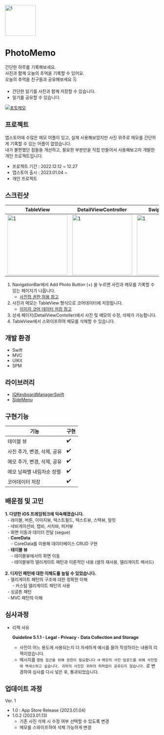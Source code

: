 <img width="100" alt="1" src="https://user-images.githubusercontent.com/108605997/214176123-728f9b9a-2dbb-41c7-8692-0919e63e046f.png"> 


# PhotoMemo  

간단한 하루를 기록해보세요.  
사진과 함께 오늘의 추억을 기록할 수 있어요.  
오늘의 추억을 친구들과 공유해보세요 🗒  

- 간단한 일기를 사진과 함께 저장할 수 있습니다.  
- 일기를 공유할 수 있습니다.  

[![포토메모](https://user-images.githubusercontent.com/108605997/214177110-4e5b4891-a038-436c-99a9-19c8e7c10056.png)](https://apps.apple.com/kr/app/photomemo-%ED%8F%AC%ED%86%A0%EB%A9%94%EB%AA%A8/id1661616427)

## 프로젝트 
앱스토어에 수많은 메모 어플이 있고, 실제 사용해보았지만 사진 위주로 메모를 간단하게 기록할 수 있는 어플이 없었습니다. <br/>
내가 불편했던 점들을 개선하고, 필요한 부분만을 직접 만들어서 사용해보고자 개발한 개인 프로젝트입니다. 

- 프로젝트 기간 : 2022.12.12 ~ 12.27
- 앱스토어 출시 : 2023.01.04 ~
- 개인 프로젝트

## 스크린샷
|TableView|DetailViewController|Swipe to delete|SideMenu|
|---|---|---|---|
|<img width="196" alt="1" src="https://user-images.githubusercontent.com/108605997/214174160-39400dd0-7abc-45bf-9dbd-0d6897286e4b.gif">| <img width="196" alt="1" src="https://user-images.githubusercontent.com/108605997/214174610-51fdfdac-dbd6-4844-b45d-bd7f8ad7a3d6.gif"> |<img width="196" alt="1" src="https://user-images.githubusercontent.com/108605997/214174712-073ad04c-d3ca-4b42-ba88-3ef5a07229d8.gif"> |<img width="196" alt="1" src="https://user-images.githubusercontent.com/108605997/214174771-f94b3760-b6b3-4c2a-a077-64962d1289f6.gif"> |

1. NavigationBar에서 Add Photo Button (+) 을 누르면 사진과 메모를 기록할 수 있는 페이지가 나옵니다.  
    - [사진첩 권한 허용 참고]([https://gonslab.tistory.com/28](https://gonslab.tistory.com/28))
2. 사진과 메모는 TableView 형식으로 코어데이터에 저장됩니다.
    - [이미지 코어 데이터 저장 참고]([https://developer-p.tistory.com/148](https://developer-p.tistory.com/148))
3. 상세 페이지(DetailViewContoller)에서 사진 및 메모의 수정, 삭제가 가능합니다.
4. TableView에서 스와이프하여 메모를 삭제할 수 있습니다.


## 개발 환경
- Swift
- MVC
- UIKit
- SPM

## 라이브러리
- [IQKeyboardManagerSwift](https://github.com/hackiftekhar/IQKeyboardManager)
- [SideMenu](https://github.com/jonkykong/SideMenu)

## 구현기능
|기능|구현|
|---|---|
|테이블 뷰|✔️|
|사진 추가, 변경, 삭제, 공유|✔️|
|메모 추가, 변경, 삭제, 공유|✔️|
|메모 날짜별 내림차순 정렬|✔️|
|코어데이터 저장|✔️|


## 배운점 및 고민
**1. 다양한 iOS 프레임워크에 익숙해졌습니다.**  
&nbsp;&nbsp;- 레이블, 버튼, 이미지뷰, 텍스트필드, 텍스트뷰, 스택뷰, 얼럿  
&nbsp;&nbsp;- 네비게이션바, 탭비, 서치바, 피커뷰  
&nbsp;&nbsp;- 화면 이동과 데이터 전달 (segue)  
&nbsp;&nbsp;- **CoreData**  
&nbsp;&nbsp;&nbsp;&nbsp;  - CoreData를 이용해 데이터베이스 CRUD 구현  
&nbsp;&nbsp;- **테이블 뷰**  
&nbsp;&nbsp;&nbsp;&nbsp;  - 테이블뷰에서의 화면 이동  
&nbsp;&nbsp;&nbsp;&nbsp;  - 테이블뷰의 델리게이트 패턴과 이론적인 내용 (셀의 재사용, 델리게이트 메서드)   
         <br/>
**2. 디자인 패턴에 대한 이해도를 높일 수 있었습니다.**  
&nbsp;&nbsp;- 델리게이트 패턴의 구조에 대한 정확한 이해  
&nbsp;&nbsp;&nbsp;&nbsp;&nbsp;  - 커스텀 델리게이트 패턴의 사용  
&nbsp;&nbsp;- 싱글톤 패턴  
&nbsp;&nbsp;- MVC 패턴의 이해  


## 심사과정
- 리젝 사유
    
    **Guideline 5.1.1 - Legal - Privacy - Data Collection and Storage**
    
    - 사진이 어느 용도에 사용되는지 더 자세하게 예시를 들어 작성하라는 내용의 리젝이었습니다.
    - 메시지를
    `앨범 접근을 위해 권한이 필요합니다` → 
    `메모의 사진 업로드를 위해 사진첩에 액세스하고 싶습니다. 귀하의 사진은 귀하의 허락없이 공유되지 않습니다.` 
    로 변경하여 심사를 다시 넣은 후, 통과되었습니다.

## 업데이트 과정
Ver. 1
 - 1.0 : App Store Release (2023.01.04)
 - 1.0.2 (2023.01.13)
    - 기존 사진 삭제 시 수정 여부 선택할 수 있도록 변경
    - 메모를 스와이프하여 삭제 가능하게 변경
